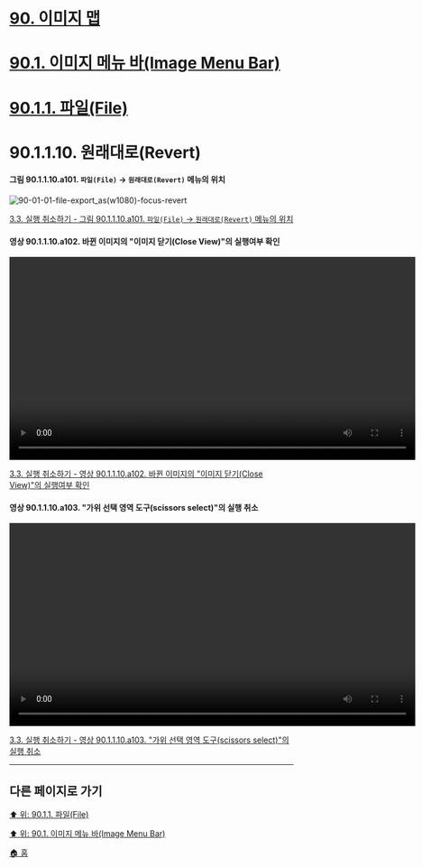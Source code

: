 # [90. 이미지 맵](./90-00-image-map.md)
# [90.1. 이미지 메뉴 바(Image Menu Bar)](./90-01-00-image-menu-bar.md)
# [90.1.1. 파일(File)](./90-01-01-file.md)
# 90.1.1.10. 원래대로(Revert)

#### 그림 90.1.1.10.a101. `파일(File)` → `원래대로(Revert)` 메뉴의 위치
![90-01-01-file-export_as(w1080)-focus-revert](https://github.com/wonder13662/gimp/assets/15767104/b7170e9a-6879-4bfc-9712-e188bf1dadec)

[3.3. 실행 취소하기 - 그림 90.1.1.10.a101. `파일(File)` → `원래대로(Revert)` 메뉴의 위치](https://wonder13662.github.io/gimp/2.10.36_ko/03-03-undoing.html#%EA%B7%B8%EB%A6%BC-901110a101-%ED%8C%8C%EC%9D%BCfile--%EC%9B%90%EB%9E%98%EB%8C%80%EB%A1%9Crevert-%EB%A9%94%EB%89%B4%EC%9D%98-%EC%9C%84%EC%B9%98)

#### 영상 90.1.1.10.a102. 바뀐 이미지의 "이미지 닫기(Close View)"의 실행여부 확인
<video controls="controls" width="720" environment="MacOS:Sonoma 14.2.1 GIMP 2.10.36" src="https://github.com/wonder13662/gimp/assets/15767104/00f55691-d4a1-42d3-90a4-f3c8c75f50b3"></video>

[3.3. 실행 취소하기 - 영상 90.1.1.10.a102. 바뀐 이미지의 "이미지 닫기(Close View)"의 실행여부 확인](https://wonder13662.github.io/gimp/2.10.36_ko/03-03-undoing.html#%EC%98%81%EC%83%81-901110a102-%EB%B0%94%EB%80%90-%EC%9D%B4%EB%AF%B8%EC%A7%80%EC%9D%98-%EC%9D%B4%EB%AF%B8%EC%A7%80-%EB%8B%AB%EA%B8%B0close-view%EC%9D%98-%EC%8B%A4%ED%96%89%EC%97%AC%EB%B6%80-%ED%99%95%EC%9D%B8-1)

#### 영상 90.1.1.10.a103. "가위 선택 영역 도구(scissors select)"의 실행 취소
<video controls="controls" width="720" environment="MacOS:Sonoma 14.2.1 GIMP 2.10.36" src="https://github.com/wonder13662/gimp/assets/15767104/4d945d9f-f551-4056-be54-7189b72dbf77"></video>

[3.3. 실행 취소하기 - 영상 90.1.1.10.a103. "가위 선택 영역 도구(scissors select)"의 실행 취소]()

***

## 다른 페이지로 가기

[⬆️ 위: 90.1.1. 파일(File)](./90-01-01-file.md)

[⬆️ 위: 90.1. 이미지 메뉴 바(Image Menu Bar)](./90-01-00-image-menu-bar.md)

[🏠 홈](./00-home.md)
